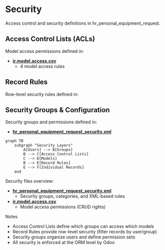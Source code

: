 # Security

Access control and security definitions in hr_personal_equipment_request.

## Access Control Lists (ACLs)

Model access permissions defined in:
- **[ir.model.access.csv](../hr_personal_equipment_request/security/ir.model.access.csv)**
  - 4 model access rules

## Record Rules

Row-level security rules defined in:

## Security Groups & Configuration

Security groups and permissions defined in:
- **[hr_personal_equipment_request_security.xml](../hr_personal_equipment_request/security/hr_personal_equipment_request_security.xml)**

```mermaid
graph TB
    subgraph "Security Layers"
        A[Users] --> B[Groups]
        B --> C[Access Control Lists]
        C --> D[Models]
        B --> E[Record Rules]
        E --> F[Individual Records]
    end
```

Security files overview:
- **[hr_personal_equipment_request_security.xml](../hr_personal_equipment_request/security/hr_personal_equipment_request_security.xml)**
  - Security groups, categories, and XML-based rules
- **[ir.model.access.csv](../hr_personal_equipment_request/security/ir.model.access.csv)**
  - Model access permissions (CRUD rights)

Notes
- Access Control Lists define which groups can access which models
- Record Rules provide row-level security (filter records by user/group)
- Security groups organize users and define permission sets
- All security is enforced at the ORM level by Odoo
